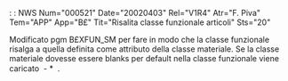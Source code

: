  :  : NWS Num="000521" Date="20020403" Rel="V1R4" Atr="F. Piva" Tem="APP" App="B£" Tit="Risalita classe funzionale articoli" Sts="20"

Modificato pgm B£XFUN_SM per fare in modo che la classe funzionale risalga a quella definita come attributo
della classe materiale.
Se la classe materiale dovesse essere blanks per default nella classe funzionale viene caricato  - \*   .


